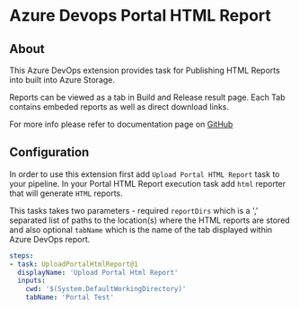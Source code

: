 # Azure Devops Portal HTML Report

## About

This Azure DevOps extension provides task for Publishing HTML Reports into built into Azure Storage.

Reports can be viewed as a tab in Build and Release result page. Each Tab contains embeded reports as well as direct download links.

For more info please refer to documentation page on [GitHub](https://github.com/joneja09/azure-pipelines-html-viewer)

## Configuration

In order to use this extension first add `Upload Portal HTML Report` task to your pipeline. In your Portal HTML Report execution task add `html` reporter that will generate `HTML` reports.

This tasks takes two parameters - required `reportDirs` which is a ',' separated list of paths to the location(s) where the HTML reports are stored and also optional `tabName` which is the name of the tab displayed within Azure DevOps report.

```YAML
steps:
- task: UploadPortalHtmlReport@1
  displayName: 'Upload Portal Html Report'
  inputs:
    cwd: '$(System.DefaultWorkingDirectory)'
    tabName: 'Portal Test'
```
